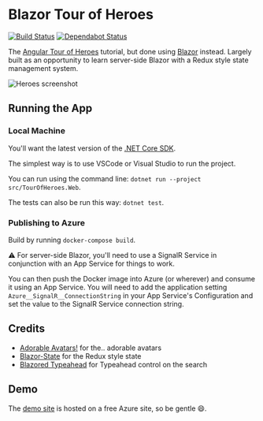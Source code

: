 # Blazor Tour of Heroes

[![Build Status](https://travis-ci.org/georgemathieson/blazor-tour-of-heroes.svg?branch=master)](https://travis-ci.org/georgemathieson/blazor-tour-of-heroes)
[![Dependabot Status](https://api.dependabot.com/badges/status?host=github&repo=georgemathieson/blazor-tour-of-heroes)](https://dependabot.com)

The [Angular Tour of Heroes](https://angular.io/tutorial) tutorial, but done using [Blazor](https://dotnet.microsoft.com/apps/aspnet/web-apps/blazor) instead. Largely built as an opportunity to learn server-side Blazor with a Redux style state management system.

![Heroes screenshot](/screenshots/heroes.png)

## Running the App

### Local Machine
You'll want the latest version of the [.NET Core SDK](https://dotnet.microsoft.com/download/dotnet-core).

The simplest way is to use VSCode or Visual Studio to run the project.

You can run using the command line: `dotnet run --project src/TourOfHeroes.Web`.

The tests can also be run this way: `dotnet test`.

### Publishing to Azure
Build by running `docker-compose build`.

⚠️ For server-side Blazor, you'll need to use a SignalR Service in conjunction with an App Service for things to work.

You can then push the Docker image into Azure (or wherever) and consume it using an App Service. You will need to add the application setting `Azure__SignalR__ConnectionString` in your App Service's Configuration and set the value to the SignalR Service connection string. 

## Credits

* [Adorable Avatars!](http://avatars.adorable.io) for the.. adorable avatars
* [Blazor-State](https://github.com/TimeWarpEngineering/blazor-state) for the Redux style state
* [Blazored Typeahead](https://github.com/Blazored/Typeahead) for Typeahead control on the search

## Demo
The [demo site](https://blazor-tour-of-heroes.azurewebsites.net/) is hosted on a free Azure site, so be gentle 😄.
